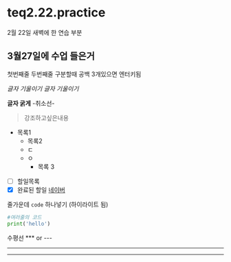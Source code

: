 # teq2.22.practice
2월 22일 새벽에 한 연습 부분 

## 3월27일에 수업 들은거 
첫번째줄
두번째줄 구분할때 공백 3개있으면 엔터키됨 

*글자 기울이기*
_글자 기울이기_

**글자 굵게**
-취소선-

> 강조하고싶은내용 

- 목록1
  + 목록2
  + ㄷ
  + ㅇ
    * 목록 3 

- [ ] 할일목록
- [x] 완료된 할일 
[네이버](naver.com)

줄가운데 `code` 하나넣기 (하이라이트 됨)

```python
#여러줄의 코드 
print('hello')
```

수평선 *** or ---
***
---

